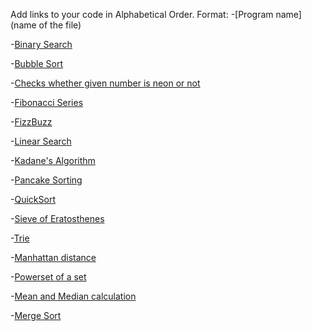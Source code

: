 Add links to your code in Alphabetical Order.
Format: -[Program name](name of the file)

-[Binary Search](binarySearch.js)

-[Bubble Sort](bubbleSort.js)

-[Checks whether given number is neon or not](neonNumber.js)

-[Fibonacci Series](fibonacciSum.js)

-[FizzBuzz](fizzBuzz.js)

-[Linear Search](linearSearch.js)

-[Kadane's Algorithm](kadaneAlgo.js)

-[Pancake Sorting](pancakeSorting.js)

-[QuickSort](QuickSort.js)

-[Sieve of Eratosthenes](Sieve.js)

-[Trie](Trie.js)

-[Manhattan distance](Manhattan_distance.js)

-[Powerset of a set](Powerset.js)

-[Mean and Median calculation](mean_median.js)

-[Merge Sort](mergesort.js)
